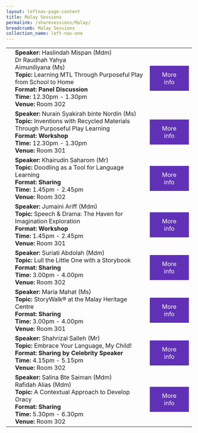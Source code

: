 ```yaml
---
layout: leftnav-page-content
title: Malay Sessions
permalink: /sharesessions/Malay/
breadcrumb: Malay Sessions
collection_name: left-nav-one
---
```



<table>
  <tr>
    <td>
    </td>
    <td><b>Speaker:</b> Haslindah Mispan (Mdm)
<br>Dr Raudhah Yahya
<br>Aimuniliyana (Ms)
<br><b>Topic:</b> Learning MTL Through Purposeful Play from School to Home <br><b>Format: Panel Discussion </b><br><b>Time:</b> 12.30pm - 1.30pm <br><b>Venue:</b> Room 302
</td>
    <td>
   <a href="https://event-reg.biz/Registration/MTLSSession?Session=M4"  style="  background-color: #6031b6; color: white;padding: 14px 25px;text-align: center; text-decoration: none;display: inline-block;">More info</a>
  </td>
  </tr>
    <tr>
    <td>
    </td>
   <td><b>Speaker:</b> Nurain Syakirah binte Nordin (Ms)<br><b>Topic:</b> Inventions with Recycled Materials Through Purposeful Play Learning <br><b>Format: Workshop </b><br><b>Time:</b> 12.30pm - 1.30pm <br><b>Venue:</b> Room 301
</td>
      <td>
   <a href="https://event-reg.biz/Registration/MTLSSession?Session=M1"  style="  background-color: #6031b6; color: white;padding: 14px 25px;text-align: center; text-decoration: none;display: inline-block;">More info</a>
  </td>
  </tr>
   <tr>
    <td>
    </td>
    <td><b>Speaker:</b> Khairudin Saharom (Mr)<br><b>Topic:</b> Doodling as a Tool  for Language Learning <br><b>Format: Sharing</b><br><b>Time:</b> 1.45pm - 2.45pm <br><b>Venue:</b> Room 302
</td>
     <td>
   <a href="https://event-reg.biz/Registration/MTLSSession?Session=M5"  style="  background-color: #6031b6; color: white;padding: 14px 25px;text-align: center; text-decoration: none;display: inline-block;">More info</a>
  </td>
  </tr>
    <tr>
    <td>
    </td>
    <td><b>Speaker:</b> Jumaini Ariff (Mdm)<br><b>Topic:</b> Speech & Drama: The Haven for Imagination Exploration <br><b>Format: Workshop </b><br><b>Time:</b> 1.45pm - 2.45pm <br><b>Venue:</b> Room 301
</td>
      <td>
   <a href="https://event-reg.biz/Registration/MTLSSession?Session=M2"  style="  background-color: #6031b6; color: white;padding: 14px 25px;text-align: center; text-decoration: none;display: inline-block;">More info</a>
  </td>
  </tr>
    <tr>
    <td>
    </td>
    <td><b>Speaker:</b> Suriati Abdolah (Mdm)<br><b>Topic:</b> Lull the Little One with a Storybook <br><b>Format: Sharing</b><br><b>Time:</b> 3.00pm - 4.00pm <br><b>Venue:</b> Room 302
</td>
      <td>
   <a href="https://event-reg.biz/Registration/MTLSSession?Session=M6"  style="  background-color: #6031b6; color: white;padding: 14px 25px;text-align: center; text-decoration: none;display: inline-block;">More info</a>
  </td>
  </tr>
    <tr>
    <td>
    </td>
    <td><b>Speaker:</b> Maria Mahat (Ms)<br><b>Topic:</b> StoryWalk® at the Malay Heritage Centre <br><b>Format: Sharing</b><br><b>Time:</b> 3.00pm - 4.00pm <br><b>Venue:</b> Room 301
</td>
      <td>
   <a href="https://event-reg.biz/Registration/MTLSSession?Session=M3"  style="  background-color: #6031b6; color: white;padding: 14px 25px;text-align: center; text-decoration: none;display: inline-block;">More info</a>
  </td>
  </tr>
    <tr>
    <td>
    </td>
    <td><b>Speaker:</b> Shahrizal Salleh (Mr)<br><b>Topic:</b> Embrace Your Language, My Child!<br><b>Format: Sharing by Celebrity Speaker </b><br><b>Time:</b> 4.15pm - 5.15pm <br><b>Venue:</b> Room 302
</td>
      <td>
   <a href="https://event-reg.biz/Registration/MTLSSession?Session=M7"  style="  background-color: #6031b6; color: white;padding: 14px 25px;text-align: center; text-decoration: none;display: inline-block;">More info</a>
  </td>
  </tr>
        <tr>
    <td>
    </td>
    <td><b>Speaker:</b> Salina Bte Saiman (Mdm)
<br>Rafidah Alias (Mdm)
<br><b>Topic:</b> A Contextual Approach to Develop  Oracy <br><b>Format: Sharing</b><br><b>Time:</b> 5.30pm - 6.30pm <br><b>Venue:</b> Room 302

</td>
          <td>
   <a href="https://event-reg.biz/Registration/MTLSSession?Session=M8"  style="  background-color: #6031b6; color: white;padding: 14px 25px;text-align: center; text-decoration: none;display: inline-block;">More info</a>
  </td>
  </tr>


</table>
